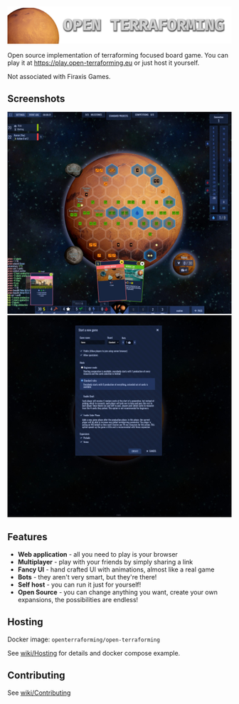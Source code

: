 ![Open Terraforming](./presentation/open-terraforming-logo.png)

Open source implementation of terraforming focused board game. You can play it at https://play.open-terraforming.eu or just host it yourself.

Not associated with Firaxis Games.

## Screenshots

![ingame screenshot](./presentation/ingame-1.jpg)
![other screenshot](./presentation/new-game-screen.jpg)

## Features

 - **Web application** - all you need to play is your browser
 - **Multiplayer** - play with your friends by simply sharing a link
 - **Fancy UI** - hand crafted UI with animations, almost like a real game
 - **Bots** - they aren't very smart, but they're there!
 - **Self host** - you can run it just for yourself!
 - **Open Source** - you can change anything you want, create your own expansions, the possibilities are endless!

## Hosting

Docker image: `openterraforming/open-terraforming`

See [wiki/Hosting](https://github.com/open-terraforming/open-terraforming/wiki/Hosting) for details and docker compose example.

## Contributing

See [wiki/Contributing](https://github.com/open-terraforming/open-terraforming/wiki/Contributing)